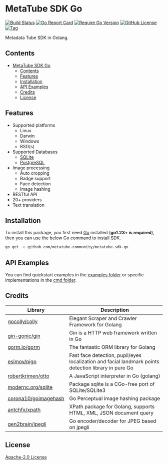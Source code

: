 # MetaTube SDK Go

[![Build Status](https://img.shields.io/github/actions/workflow/status/metatube-community/metatube-sdk-go/docker.yml?branch=main&style=flat-square&logo=github-actions)](https://github.com/metatube-community/metatube-sdk-go/actions/workflows/release.yml)
[![Go Report Card](https://goreportcard.com/badge/github.com/metatube-community/metatube-sdk-go?style=flat-square)](https://github.com/metatube-community/metatube-sdk-go)
[![Require Go Version](https://img.shields.io/badge/go-%3E%3D1.21-30dff3?style=flat-square&logo=go)](https://github.com/metatube-community/metatube-sdk-go/blob/main/go.mod)
[![GitHub License](https://img.shields.io/github/license/metatube-community/metatube-sdk-go?color=e4682a&logo=apache&style=flat-square)](https://github.com/metatube-community/metatube-sdk-go/blob/main/LICENSE)
[![Tag](https://img.shields.io/github/v/tag/metatube-community/metatube-sdk-go?color=%23ff8936&logo=fitbit&style=flat-square)](https://github.com/metatube-community/metatube-sdk-go/tags)

[//]: # ([![Supported Platforms]&#40;https://img.shields.io/badge/platform-Linux%20%7C%20FreeBSD%20%7C%20NetBSD%20%7C%20OpenBSD%20%7C%20Darwin%20%7C%20Windows-549688?style=flat-square&logo=launchpad&#41;]&#40;https://github.com/metatube-community/metatube-sdk-go&#41;)

Metadata Tube SDK in Golang.

## Contents

- [MetaTube SDK Go](#metatube-sdk-go)
    - [Contents](#contents)
    - [Features](#features)
    - [Installation](#installation)
    - [API Examples](#api-examples)
    - [Credits](#credits)
    - [License](#license)

## Features

- Supported platforms
    - Linux
    - Darwin
    - Windows
    - BSD(s)
- Supported Databases
    - [SQLite](https://gitlab.com/cznic/sqlite)
    - [PostgreSQL](https://github.com/jackc/pgx)
- Image processing
    - Auto cropping
    - Badge support
    - Face detection
    - Image hashing
- RESTful API
- 20+ providers
- Text translation

## Installation

To install this package, you first need [Go](https://golang.org/) installed (**go1.23+ is required**), then you can use
the below Go command to install SDK.

```sh
go get -u github.com/metatube-community/metatube-sdk-go
```

## API Examples

You can find quickstart examples in
the [examples folder](https://github.com/metatube-community/metatube-sdk-go/tree/main/_examples/) or specific
implementations in the [cmd folder](https://github.com/metatube-community/metatube-sdk-go/tree/main/cmd/).

## Credits

| Library														                                           | Description																						                                                                    |
|-----------------------------------------------------------------|------------------------------------------------------------------------------------------------------|
| [gocolly/colly](https://github.com/gocolly/colly)			            | Elegant Scraper and Crawler Framework for Golang													                                        |
| [gin-gonic/gin](https://github.com/gin-gonic/gin)			            | Gin is a HTTP web framework written in Go															                                             |
| [gorm.io/gorm](https://gorm.io/)								                        | The fantastic ORM library for Golang																                                                 |
| [esimov/pigo](https://github.com/esimov/pigo)				               | Fast face detection, pupil/eyes localization and facial landmark points detection library in pure Go |
| [robertkrimen/otto](https://github.com/robertkrimen/otto)       | A JavaScript interpreter in Go (golang)                                                              |
| [modernc.org/sqlite](https://gitlab.com/cznic/sqlite)		         | Package sqlite is a CGo-free port of SQLite/SQLite3												                                      |
| [corona10/goimagehash](https://github.com/corona10/goimagehash) | Go Perceptual image hashing package																                                                  |
| [antchfx/xpath](https://github.com/antchfx/xpath)			            | XPath package for Golang, supports HTML, XML, JSON document query									                           |
| [gen2brain/jpegli](https://github.com/gen2brain/jpegli)         | Go encoder/decoder for JPEG based on jpegli                                                          |

## License

[Apache-2.0 License](https://github.com/metatube-community/metatube-sdk-go/blob/main/LICENSE)
